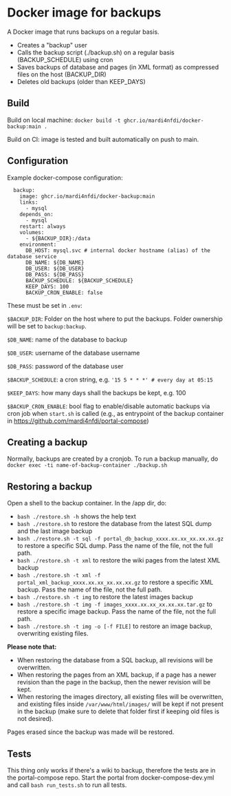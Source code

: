 Docker image for backups
========================
A Docker image that runs backups on a regular basis.

* Creates a "backup" user
* Calls the backup script (./backup.sh) on a regular basis (BACKUP_SCHEDULE) using cron
* Saves backups of database and pages (in XML format) as compressed files on the host (BACKUP_DIR)
* Deletes old backups (older than KEEP_DAYS)

Build
------
Build on local machine: `docker build -t ghcr.io/mardi4nfdi/docker-backup:main .`

Build on CI: image is tested and built automatically on push to main.

Configuration
-------------
Example docker-compose configuration:
```
  backup:
    image: ghcr.io/mardi4nfdi/docker-backup:main
    links:
      - mysql
    depends_on:
      - mysql
    restart: always
    volumes:
      - ${BACKUP_DIR}:/data
    environment:
      DB_HOST: mysql.svc # internal docker hostname (alias) of the database service
      DB_NAME: ${DB_NAME}
      DB_USER: ${DB_USER}
      DB_PASS: ${DB_PASS}
      BACKUP_SCHEDULE: ${BACKUP_SCHEDULE}
      KEEP_DAYS: 100
      BACKUP_CRON_ENABLE: false
```

These must be set in `.env`:

`$BACKUP_DIR`: Folder on the host where to put the backups. Folder ownership will be set to `backup:backup`.

`$DB_NAME`: name of the database to backup

`$DB_USER`: username of the database username

`$DB_PASS`: password of the database user

`$BACKUP_SCHEDULE`: a cron string, e.g. `'15 5 * * *' # every day at 05:15`

`$KEEP_DAYS`: how many days shall the backups be kept, e.g. 100

`$BACKUP_CRON_ENABLE`: bool flag to enable/disable automatic backups via cron job when `start.sh` is called (e.g., as entrypoint of the backup container in https://github.com/mardi4nfdi/portal-compose)


Creating a backup
-----------------
Normally, backups are created by a cronjob. 
To run a backup manually, do `docker exec -ti name-of-backup-container ./backup.sh`

Restoring a backup
-------------------
Open a shell to the backup container. In the /app dir, do:
* `bash ./restore.sh -h` shows the help text 
* `bash ./restore.sh` to restore the database from the latest SQL dump and the last image backup
* `bash ./restore.sh -t sql -f portal_db_backup_xxxx.xx.xx_xx.xx.xx.gz` to restore a specific SQL dump. Pass the name of the file, not the full path.
* `bash ./restore.sh -t xml` to restore the wiki pages from the latest XML backup 
* `bash ./restore.sh -t xml -f portal_xml_backup_xxxx.xx.xx_xx.xx.xx.gz` to restore a specific XML backup. Pass the name of the file, not the full path.
* `bash ./restore.sh -t img` to restore the latest images backup
* `bash ./restore.sh -t img -f images_xxxx.xx.xx_xx.xx.xx.tar.gz` to restore a specific image backup. Pass the name of the file, not the full path.
* `bash ./restore.sh -t img -o [-f FILE]` to restore an image backup, overwriting existing files.

**Please note that:** 
* When restoring the database from a SQL backup, all revisions will be overwritten.
* When restoring the pages from an XML backup, if a page has a newer revision than the page in the backup, then the newer revision will be kept.
* When restoring the images directory, all existing files will be overwritten, and
  existing files inside `/var/www/html/images/` will be kept if not present in the
  backup (make sure to delete that folder first if keeping old files is not desired).

Pages erased since the backup was made will be restored. 

Tests
------
This thing only works if there's a wiki to backup, therefore the tests are in the portal-compose repo. 
Start the portal from docker-compose-dev.yml and call `bash run_tests.sh` to run all tests.
